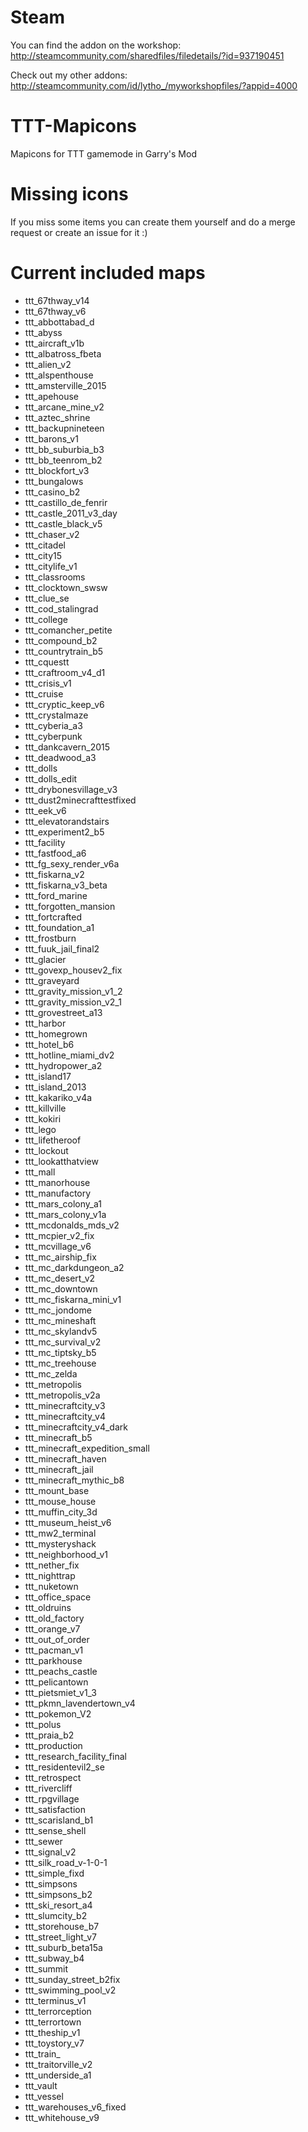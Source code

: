 # Steam
You can find the addon on the workshop:
http://steamcommunity.com/sharedfiles/filedetails/?id=937190451

Check out my other addons:
http://steamcommunity.com/id/lytho_/myworkshopfiles/?appid=4000

# TTT-Mapicons
Mapicons for TTT gamemode in Garry's Mod

# Missing icons
If you miss some items you can create them yourself and do a merge request or create an issue for it :)

# Current included maps
+ ttt_67thway_v14
+ ttt_67thway_v6
+ ttt_abbottabad_d
+ ttt_abyss
+ ttt_aircraft_v1b
+ ttt_albatross_fbeta
+ ttt_alien_v2
+ ttt_alspenthouse
+ ttt_amsterville_2015
+ ttt_apehouse
+ ttt_arcane_mine_v2
+ ttt_aztec_shrine
+ ttt_backupnineteen
+ ttt_barons_v1
+ ttt_bb_suburbia_b3
+ ttt_bb_teenrom_b2
+ ttt_blockfort_v3
+ ttt_bungalows
+ ttt_casino_b2
+ ttt_castillo_de_fenrir
+ ttt_castle_2011_v3_day
+ ttt_castle_black_v5
+ ttt_chaser_v2
+ ttt_citadel
+ ttt_city15
+ ttt_citylife_v1
+ ttt_classrooms
+ ttt_clocktown_swsw
+ ttt_clue_se
+ ttt_cod_stalingrad
+ ttt_college
+ ttt_comancher_petite
+ ttt_compound_b2
+ ttt_countrytrain_b5
+ ttt_cquestt
+ ttt_craftroom_v4_d1
+ ttt_crisis_v1
+ ttt_cruise
+ ttt_cryptic_keep_v6
+ ttt_crystalmaze
+ ttt_cyberia_a3
+ ttt_cyberpunk
+ ttt_dankcavern_2015
+ ttt_deadwood_a3
+ ttt_dolls
+ ttt_dolls_edit
+ ttt_drybonesvillage_v3
+ ttt_dust2minecrafttestfixed
+ ttt_eek_v6
+ ttt_elevatorandstairs
+ ttt_experiment2_b5
+ ttt_facility
+ ttt_fastfood_a6
+ ttt_fg_sexy_render_v6a
+ ttt_fiskarna_v2
+ ttt_fiskarna_v3_beta
+ ttt_ford_marine
+ ttt_forgotten_mansion
+ ttt_fortcrafted
+ ttt_foundation_a1
+ ttt_frostburn
+ ttt_fuuk_jail_final2
+ ttt_glacier
+ ttt_govexp_housev2_fix
+ ttt_graveyard
+ ttt_gravity_mission_v1_2
+ ttt_gravity_mission_v2_1
+ ttt_grovestreet_a13
+ ttt_harbor
+ ttt_homegrown
+ ttt_hotel_b6
+ ttt_hotline_miami_dv2
+ ttt_hydropower_a2
+ ttt_island17
+ ttt_island_2013
+ ttt_kakariko_v4a
+ ttt_killville
+ ttt_kokiri
+ ttt_lego
+ ttt_lifetheroof
+ ttt_lockout
+ ttt_lookatthatview
+ ttt_mall
+ ttt_manorhouse
+ ttt_manufactory
+ ttt_mars_colony_a1
+ ttt_mars_colony_v1a
+ ttt_mcdonalds_mds_v2
+ ttt_mcpier_v2_fix
+ ttt_mcvillage_v6
+ ttt_mc_airship_fix
+ ttt_mc_darkdungeon_a2
+ ttt_mc_desert_v2
+ ttt_mc_downtown
+ ttt_mc_fiskarna_mini_v1
+ ttt_mc_jondome
+ ttt_mc_mineshaft
+ ttt_mc_skylandv5
+ ttt_mc_survival_v2
+ ttt_mc_tiptsky_b5
+ ttt_mc_treehouse
+ ttt_mc_zelda
+ ttt_metropolis
+ ttt_metropolis_v2a
+ ttt_minecraftcity_v3
+ ttt_minecraftcity_v4
+ ttt_minecraftcity_v4_dark
+ ttt_minecraft_b5
+ ttt_minecraft_expedition_small
+ ttt_minecraft_haven
+ ttt_minecraft_jail
+ ttt_minecraft_mythic_b8
+ ttt_mount_base
+ ttt_mouse_house
+ ttt_muffin_city_3d
+ ttt_museum_heist_v6
+ ttt_mw2_terminal
+ ttt_mysteryshack
+ ttt_neighborhood_v1
+ ttt_nether_fix
+ ttt_nighttrap
+ ttt_nuketown
+ ttt_office_space
+ ttt_oldruins
+ ttt_old_factory
+ ttt_orange_v7
+ ttt_out_of_order
+ ttt_pacman_v1
+ ttt_parkhouse
+ ttt_peachs_castle
+ ttt_pelicantown
+ ttt_pietsmiet_v1_3
+ ttt_pkmn_lavendertown_v4
+ ttt_pokemon_V2
+ ttt_polus
+ ttt_praia_b2
+ ttt_production
+ ttt_research_facility_final
+ ttt_residentevil2_se
+ ttt_retrospect
+ ttt_rivercliff
+ ttt_rpgvillage
+ ttt_satisfaction
+ ttt_scarisland_b1
+ ttt_sense_shell
+ ttt_sewer
+ ttt_signal_v2
+ ttt_silk_road_v-1-0-1
+ ttt_simple_fixd
+ ttt_simpsons
+ ttt_simpsons_b2
+ ttt_ski_resort_a4
+ ttt_slumcity_b2
+ ttt_storehouse_b7
+ ttt_street_light_v7
+ ttt_suburb_beta15a
+ ttt_subway_b4
+ ttt_summit
+ ttt_sunday_street_b2fix
+ ttt_swimming_pool_v2
+ ttt_terminus_v1
+ ttt_terrorception
+ ttt_terrortown
+ ttt_theship_v1
+ ttt_toystory_v7
+ ttt_train_
+ ttt_traitorville_v2
+ ttt_underside_a1
+ ttt_vault
+ ttt_vessel
+ ttt_warehouses_v6_fixed
+ ttt_whitehouse_v9

